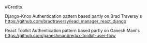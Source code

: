 


#Credits

Django-Knox Authentication pattern based partly on Brad Traversy's
https://github.com/bradtraversy/lead_manager_react_django


React Toolkit Authentication pattern based partly on Ganesh Mani's
https://github.com/ganeshmani/redux-toolkit-user-flow